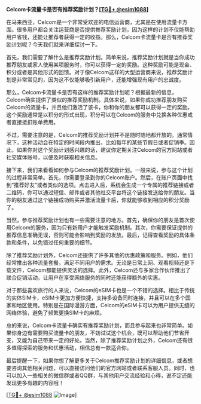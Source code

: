 **Celcom卡流量卡是否有推荐奖励计划？[[TG💪+ @esim1088](https://t.me/s/esim1088)]**

在马来西亚，Celcom是一个非常受欢迎的电信运营商，尤其是在使用流量卡方面。很多用户都会关注运营商是否提供推荐奖励计划，因为这样的计划不仅能帮助用户省钱，还能让推荐者获得一定的收益。那么，Celcom卡流量卡是否有推荐奖励计划呢？今天我们就来详细探讨一下。

首先，我们需要了解什么是推荐奖励计划。简单来说，推荐奖励计划就是当你成功推荐朋友或家人使用某项服务时，你可以获得一定的奖励。这种奖励可能是现金、积分或者是其他形式的回馈。对于像Celcom这样的大型运营商来说，推荐奖励计划是非常常见的，因为这不仅能够吸引新用户，还能增强现有用户的忠诚度。

那么，Celcom卡流量卡是否有这样的推荐奖励计划呢？根据最新的信息，Celcom确实提供了类似的推荐奖励机制。具体来说，如果你成功推荐朋友购买Celcom的流量卡，并且他们激活了该卡，你和你的朋友都可以获得一定的奖励。这个奖励通常是以积分的形式出现，积分可以在Celcom的服务中兑换各种优惠或者直接抵扣账单费用。

不过，需要注意的是，Celcom的推荐奖励计划并不是随时随地都开放的。通常情况下，这种活动会在特定的时间段内推出，比如每年的某些节假日或者促销季。因此，如果你对这个奖励计划感兴趣的话，建议你定期关注Celcom的官方网站或者社交媒体账号，以便及时获取相关信息。

接下来，我们来看看如何参与Celcom的推荐奖励计划。一般来说，参与这个计划的过程非常简单。首先，你需要登录到你的Celcom账户。然后，在账户页面中找到“推荐好友”或者类似的选项。点击进入后，系统会生成一个专属的推荐链接或者二维码，你可以通过短信、邮件或者其他社交平台将这个链接发送给你的朋友。当你的朋友通过这个链接成功购买并激活流量卡后，你就能够收到相应的积分奖励了。

当然，参与推荐奖励计划也有一些需要注意的地方。首先，确保你的朋友是首次使用Celcom的服务，因为只有新用户才能触发奖励机制。其次，你需要保证提供的推荐信息准确无误，否则可能会影响到奖励的发放。最后，记得查看奖励的具体条款和条件，以免错过任何重要的细节。

除了推荐奖励计划外，Celcom还提供了许多其他的优惠政策和服务。例如，他们经常推出各种流量套餐，满足不同用户的需求。无论是日常上网、观看视频还是下载文件，Celcom都能提供灵活的选择。此外，Celcom还与多家合作伙伴推出了联合促销活动，让用户在享受网络服务的同时还能获得额外的实惠。

对于那些喜欢旅行的人来说，Celcom的eSIM卡也是一个不错的选择。相比于传统的实体SIM卡，eSIM卡更加方便快捷，支持多设备同时连接，并且可以在多个国家和地区使用。特别是在国际漫游方面，Celcom的eSIM卡可以为用户提供无缝的网络体验，避免了频繁更换SIM卡的麻烦。

总的来说，Celcom卡流量卡确实有推荐奖励计划，而且参与起来也非常简单。如果你身边有需要购买流量卡的朋友，不妨试试这个机会，既可以帮助他们节省开支，又能为自己带来一定的好处。当然，除了推荐奖励计划之外，Celcom还有很多值得探索的服务和优惠活动，相信总有一款适合你。

最后提醒一下，如果你想了解更多关于Celcom推荐奖励计划的详细信息，或者想要咨询其他相关问题，可以直接访问他们的官方网站或者联系客服人员。同时，也可以加入一些相关的微信群或者QQ群，与其他用户交流经验和心得，说不定还能发现更多有趣的内容哦！

[[TG💪+ @esim1088](https://t.me/s/esim1088) ![Image](https://i.postimg.cc/4NQfJmqS/Snipaste-2025-05-13-00-14-12.png)]